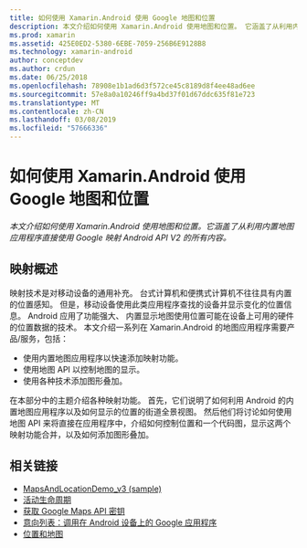```yaml
---
title: 如何使用 Xamarin.Android 使用 Google 地图和位置
description: 本文介绍如何使用 Xamarin.Android 使用地图和位置。 它涵盖了从利用内置地图应用程序直接使用 Google 映射 Android API V2 的所有内容。
ms.prod: xamarin
ms.assetid: 425E0ED2-5380-6EBE-7059-256B6E9128B8
ms.technology: xamarin-android
author: conceptdev
ms.author: crdun
ms.date: 06/25/2018
ms.openlocfilehash: 78908e1b1ad6d3f572ce45c8189d8f4ee48ad6ee
ms.sourcegitcommit: 57e8a0a10246ff9a4bd37f01d67ddc635f81e723
ms.translationtype: MT
ms.contentlocale: zh-CN
ms.lasthandoff: 03/08/2019
ms.locfileid: "57666336"
---
```

# <a name="how-to-use-google-maps-and-location-with-xamarinandroid"></a>如何使用 Xamarin.Android 使用 Google 地图和位置

_本文介绍如何使用 Xamarin.Android 使用地图和位置。它涵盖了从利用内置地图应用程序直接使用 Google 映射 Android API V2 的所有内容。_

## <a name="maps-overview"></a>映射概述

映射技术是对移动设备的通用补充。 台式计算机和便携式计算机不往往具有内置的位置感知。 但是，移动设备使用此类应用程序查找的设备并显示变化的位置信息。 Android 应用了功能强大、 内置显示地图使用位置可能在设备上可用的硬件的位置数据的技术。 本文介绍一系列在 Xamarin.Android 的地图应用程序需要产品/服务，包括： 

-  使用内置地图应用程序以快速添加映射功能。
-  使用地图 API 以控制地图的显示。
-  使用各种技术添加图形叠加。

在本部分中的主题介绍各种映射功能。
首先，它们说明了如何利用 Android 的内置地图应用程序以及如何显示的位置的街道全景视图。 然后他们将讨论如何使用地图 API 来将直接在应用程序中，介绍如何控制位置和一个代码图，显示这两个映射功能合并，以及如何添加图形叠加。


## <a name="related-links"></a>相关链接

- [MapsAndLocationDemo_v3 (sample)](https://developer.xamarin.com/samples/monodroid/MapsAndLocationDemo_v3/)
- [活动生命周期](~/android/app-fundamentals/activity-lifecycle/index.md)
- [获取 Google Maps API 密钥](~/android/platform/maps-and-location/maps/obtaining-a-google-maps-api-key.md)
- [意向列表：调用在 Android 设备上的 Google 应用程序](https://developer.android.com/guide/appendix/g-app-intents.html)
- [位置和地图](https://developer.android.com/guide/topics/location/index.html)
